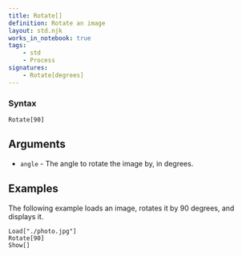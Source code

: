```yaml
---
title: Rotate[]
definition: Rotate an image
layout: std.njk
works_in_notebook: true
tags:
    - std
    - Process
signatures:
    - Rotate[degrees]
---
```


### Syntax

```
Rotate[90]
```

## Arguments

- `angle` - The angle to rotate the image by, in degrees.

## Examples

The following example loads an image, rotates it by 90 degrees, and displays it.

```
Load["./photo.jpg"]
Rotate[90]
Show[]
```
